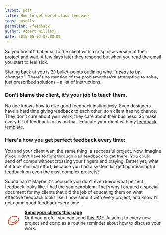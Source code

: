 ```yaml
---
layout: post
title: How to get world-class feedback
tags: upsells
permalink: /feedback
author: Robert Williams
date: 2015-05-02 02:00:00
---
```


So you fire off that email to the client with a crisp new version of their project and wait. A few days later they respond but when you read the email you start to feel sick.

Staring back at you is 20 bullet-points outlining what *“needs to be changed”*. There's no mention of the problems they're attempting to solve, just prescribed solutions – a list of instructions.

### Don’t blame the client, it’s your job to teach them.

No one knows how to give good feedback instinctively. Even designers have a hard time giving feedback to each other, so a client has no chance. They don’t care about your work, they care about their business. So make every bit of feedback focus on that. Educate your client with my <a href="/downloads/feedback.pdf">feedback template</a>.

### Here's how you get perfect feedback every time:
You and your client want the same thing: a successful project. Now, imagine if you didn't have to fight through bad feedback to get there. You could send off comps without crossing your fingers and praying. Better yet, what if it took minimal effort, because you had a system for getting meaningful feedback on even the most complex projects?

Sound hard? Maybe it's becuase <em>you</em> don't even know what perfect feedback looks like. I had the same problem. That’s why I created a special document for my clients that did the job of educating them on what effective feedback looks like. I now send it with every project, and know I'll get damn good feedback every time.





<div class="post-note">
	<img src="/images/smiley.png" align="left" style="width: 4em; padding: 1em .5em 1em 0;">
	<strong><a href="/feedback/client-cheatsheet/">Send your clients this page</a></strong><br>
	Or if you prefer, you can send <a href="/downloads/feedback.pdf">this PDF</a>. Attach it to every new project and comp as a routine reminder about how to discuss your work.
</div>
